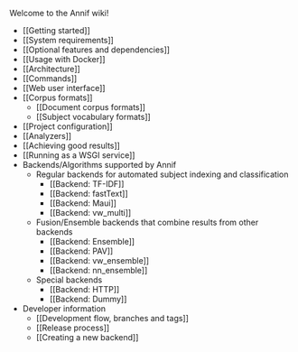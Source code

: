 Welcome to the Annif wiki!

* [[Getting started]]
* [[System requirements]]
* [[Optional features and dependencies]]
* [[Usage with Docker]]
* [[Architecture]]
* [[Commands]]
* [[Web user interface]]
* [[Corpus formats]]
  * [[Document corpus formats]]
  * [[Subject vocabulary formats]]
* [[Project configuration]]
* [[Analyzers]]
* [[Achieving good results]]
* [[Running as a WSGI service]]
* Backends/Algorithms supported by Annif
  * Regular backends for automated subject indexing and classification
     * [[Backend: TF-IDF]]
     * [[Backend: fastText]]
     * [[Backend: Maui]]
     * [[Backend: vw_multi]]
  * Fusion/Ensemble backends that combine results from other backends
     * [[Backend: Ensemble]]
     * [[Backend: PAV]]
     * [[Backend: vw_ensemble]]
     * [[Backend: nn_ensemble]]
  * Special backends
     * [[Backend: HTTP]]
     * [[Backend: Dummy]]
* Developer information
  * [[Development flow, branches and tags]]
  * [[Release process]]
  * [[Creating a new backend]]